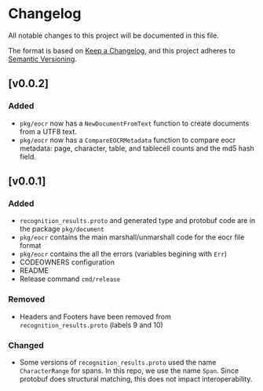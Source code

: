 # Changelog

All notable changes to this project will be documented in this file.

The format is based on [Keep a Changelog](https://keepachangelog.com/en/1.0.0/),
and this project adheres to [Semantic Versioning](https://semver.org/spec/v2.0.0.html).

## [v0.0.2]

### Added

- `pkg/eocr` now has a `NewDocumentFromText` function to create documents from a UTF8 text.
- `pkg/eocr` now has a `CompareEOCRMetadata` function to compare eocr metadata: page, character, table, and tablecell counts and the md5 hash field.

## [v0.0.1]

### Added

- `recognition_results.proto` and generated type and protobuf code are in the package `pkg/document`
- `pkg/eocr` contains the main marshall/unmarshall code for the eocr file format
- `pkg/eocr` contains the all the errors (variables begining with `Err`)
- CODEOWNERS configuration
- README
- Release command `cmd/release`

### Removed

- Headers and Footers have been removed from `recognition_results.proto` (labels 9 and 10)

### Changed

- Some versions of `recognition_results.proto` used the name `CharacterRange` for spans. In this repo, we use the name `Span`. Since protobuf does structural matching, this does not impact interoperability.
